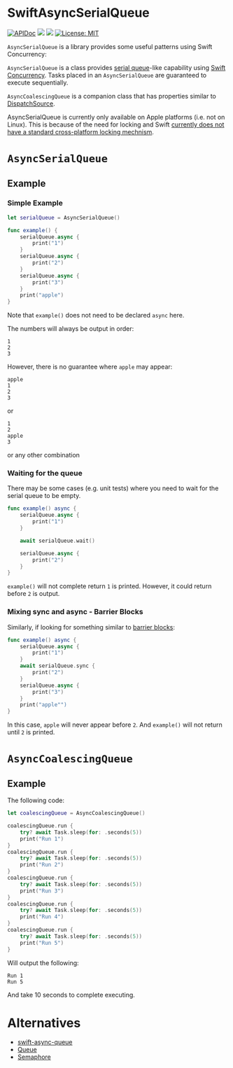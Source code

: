 # SwiftAsyncSerialQueue

[![APIDoc](https://img.shields.io/badge/docs-AsyncSerialQueue-1FBCE4.svg)](https://swiftpackageindex.com/dannys42/SwiftAsyncSerialQueue/main/documentation/asyncserialqueue)
[![](https://img.shields.io/endpoint?url=https%3A%2F%2Fswiftpackageindex.com%2Fapi%2Fpackages%2Fdannys42%2FSwiftAsyncSerialQueue%2Fbadge%3Ftype%3Dswift-versions)](https://swiftpackageindex.com/dannys42/SwiftAsyncSerialQueue)
[![](https://img.shields.io/endpoint?url=https%3A%2F%2Fswiftpackageindex.com%2Fapi%2Fpackages%2Fdannys42%2FSwiftAsyncSerialQueue%2Fbadge%3Ftype%3Dplatforms)](https://swiftpackageindex.com/dannys42/SwiftAsyncSerialQueue)
[![License: MIT](https://img.shields.io/badge/License-MIT-yellow.svg)](https://opensource.org/licenses/MIT)


`AsyncSerialQueue` is a library provides some useful patterns using Swift Concurrency:

`AsyncSerialQueue` is a class provides [serial queue](https://www.avanderlee.com/swift/concurrent-serial-dispatchqueue/)-like capability using [Swift Concurrency](https://docs.swift.org/swift-book/documentation/the-swift-programming-language/concurrency/).  Tasks placed in an `AsyncSerialQueue` are guaranteed to execute sequentially.

`AsyncCoalescingQueue` is a companion class that has properties similar to [DispatchSource](https://www.mikeash.com/pyblog/friday-qa-2009-09-11-intro-to-grand-central-dispatch-part-iii-dispatch-sources.html).

AsyncSerialQueue is currently only available on Apple platforms (i.e. not on Linux).  This is because of the need for locking and Swift [currently does not have a standard cross-platform locking mechnism](https://forums.swift.org/t/shared-mutable-state-sendable-and-locks/64336).


# `AsyncSerialQueue`

## Example

### Simple Example
```swift
let serialQueue = AsyncSerialQueue()

func example() {
    serialQueue.async {
        print("1")
    }
    serialQueue.async {
        print("2")
    }
    serialQueue.async {
        print("3")
    }
    print("apple")
}
```

Note that `example()` does not need to be declared `async` here.

The numbers will always be output in order:
```
1
2
3
```
However, there is no guarantee where `apple` may appear:

```
apple
1
2
3
```
or

```
1
2
apple
3
```
or any other combination

### Waiting for the queue

There may be some cases (e.g. unit tests) where you need to wait for the serial queue to be empty.


```swift
func example() async {
    serialQueue.async {
        print("1")
    }

    await serialQueue.wait()

    serialQueue.async {
        print("2")
    }
}
```

`example()` will not complete return `1` is printed.  However, it could return before `2` is output.


### Mixing sync and async - Barrier Blocks

Similarly, if looking for something similar to [barrier blocks](https://developer.apple.com/documentation/dispatch/dispatch_barrier):

```swift
func example() async {
    serialQueue.async {
        print("1")
    }
    await serialQueue.sync {
        print("2")
    }
    serialQueue.async {
        print("3")
    }
    print("apple"")
}
```

In this case, `apple` will never appear before `2`.  And `example()` will not return until `2` is printed.


# `AsyncCoalescingQueue`

## Example

The following code:

```swift
let coalescingQueue = AsyncCoalescingQueue()

coalescingQueue.run {
    try? await Task.sleep(for: .seconds(5))
    print("Run 1")
}
coalescingQueue.run {
    try? await Task.sleep(for: .seconds(5))
    print("Run 2")
}
coalescingQueue.run {
    try? await Task.sleep(for: .seconds(5))
    print("Run 3")
}
coalescingQueue.run {
    try? await Task.sleep(for: .seconds(5))
    print("Run 4")
}
coalescingQueue.run {
    try? await Task.sleep(for: .seconds(5))
    print("Run 5")
}
```
Will output the following:

```
Run 1
Run 5
```

And take 10 seconds to complete executing.


# Alternatives

* [swift-async-queue](https://github.com/dfed/swift-async-queue)
* [Queue](https://github.com/mattmassicotte/Queue)
* [Semaphore](https://github.com/groue/Semaphore)
